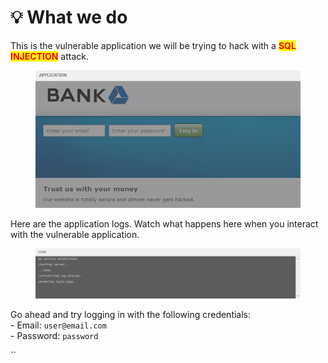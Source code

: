 # 💡 What we do

This is the vulnerable application we will be trying to hack with a <mark style="color:red;">**SQL INJECTION**</mark> attack.

<figure><img src="../.gitbook/assets/Window-000132.png" alt=""><figcaption></figcaption></figure>

Here are the application logs. Watch what happens here when you interact with the vulnerable application.

<figure><img src="../.gitbook/assets/Window-000135.png" alt=""><figcaption></figcaption></figure>

Go ahead and try logging in with the following credentials:\
&#x20;\- Email: `user@email.com`\
&#x20;\- Password: `password`

``
